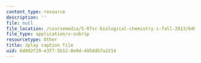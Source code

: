 ```yaml
---
content_type: resource
description: ''
file: null
file_location: /coursemedia/5-07sc-biological-chemistry-i-fall-2013/6d0d2f29e3f75b128e0d495ddb7a2214_GrrEdi84cV4.vtt
file_type: application/x-subrip
resourcetype: Other
title: 3play caption file
uid: 6d0d2f29-e3f7-5b12-8e0d-495ddb7a2214
---
```

